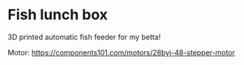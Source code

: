 # Fish lunch box
3D printed automatic fish feeder for my betta!

Motor: https://components101.com/motors/28byj-48-stepper-motor
